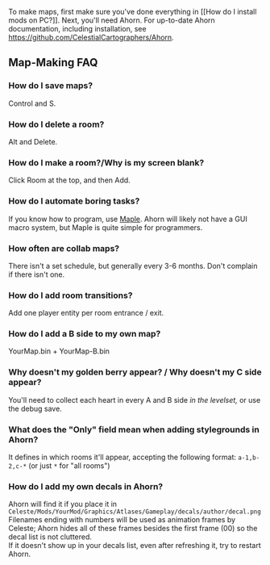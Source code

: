 To make maps, first make sure you've done everything in [[How do I install mods on PC?]]. Next, you'll need Ahorn. For up-to-date Ahorn documentation, including installation, see https://github.com/CelestialCartographers/Ahorn.

## Map-Making FAQ
### How do I save maps?
Control and S.

### How do I delete a room?
Alt and Delete.

### How do I make a room?/Why is my screen blank?
Click Room at the top, and then Add.

### How do I automate boring tasks?
If you know how to program, use [Maple](https://github.com/CelestialCartographers/Maple). Ahorn will likely not have a GUI macro system, but Maple is quite simple for programmers.

### How often are collab maps?
There isn't a set schedule, but generally every 3-6 months. Don't complain if there isn't one.

### How do I add room transitions?
Add one player entity per room entrance / exit.

### How do I add a B side to my own map?
YourMap.bin + YourMap-B.bin

### Why doesn't my golden berry appear? / Why doesn't my C side appear?
You'll need to collect each heart in every A and B side _in the levelset,_ or use the debug save.

### What does the "Only" field mean when adding stylegrounds in Ahorn?
It defines in which rooms it'll appear, accepting the following format: `a-1,b-2,c-*` (or just `*` for "all rooms")

### How do I add my own decals in Ahorn?
Ahorn will find it if you place it in `Celeste/Mods/YourMod/Graphics/Atlases/Gameplay/decals/author/decal.png`  
Filenames ending with numbers will be used as animation frames by Celeste; Ahorn hides all of these frames besides the first frame (00) so the decal list is not cluttered.  
If it doesn't show up in your decals list, even after refreshing it, try to restart Ahorn.